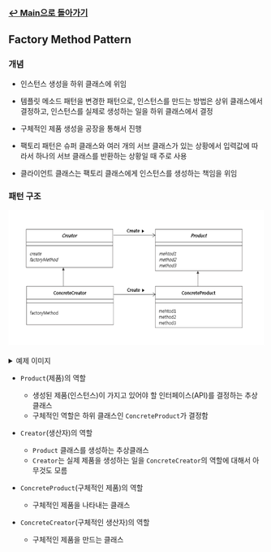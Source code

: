 ### [↩︎ Main으로 돌아가기](../../README.md)

## Factory Method Pattern

### 개념

- 인스턴스 생성을 하위 클래스에 위임

- 템플릿 메소드 패턴을 변경한 패턴으로, 인스턴스를 만드는 방법은 상위 클래스에서 결정하고, 인스턴스를 실제로 생성하는 일을 하위 클래스에서 결정

- 구체적인 제품 생성을 공장을 통해서 진행

- 팩토리 패턴은 슈퍼 클래스와 여러 개의 서브 클래스가 있는 상황에서 입력값에 따라서 하나의 서브 클래스를 반환하는 상황일 때 주로 사용

- 클라이언트 클래스는 팩토리 클래스에게 인스턴스를 생성하는 책임을 위임

### 패턴 구조

<div align="center">
  <img src="../../image/factory_method_1.png">
</div>

<br/>
  <details>
    <summary>
    예제 이미지
    </summary>
  <div align="center">
    <img src="../../image/factory_method_2.png">
  </div>
  </details>

- `Product`(제품)의 역할

  - 생성된 제품(인스턴스)이 가지고 있어야 할 인터페이스(API)를 결정하는 추상 클래스
  - 구체적인 역할은 하위 클래스인 `ConcreteProduct`가 결정함

- `Creator`(생산자)의 역할

  - `Product` 클래스를 생성하는 추상클래스
  - `Creator`는 실제 제품을 생성하는 일을 `ConcreteCreator`의 역할에 대해서 아무것도 모름

- `ConcreteProduct`(구체적인 제품)의 역할

  - 구체적인 제품을 나타내는 클래스

- `ConcreteCreator`(구체적인 생산자)의 역할
  - 구체적인 제품을 만드는 클래스
